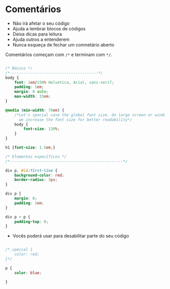 # Comentários

* Não irá afetar o seu código
* Ajuda a lembrar blocos de códigos
* Deixa dicas para leitura
* Ajuda outros a entenderem
* Nunca esqueça de fechar um comnetário aberto

Comentários começam  com `/*` e terminam com `*/`.

```css

/* Básico */
/*---------------------------------------*/
body {
    font: 1em/150% Helvetica, Arial, sans-serif;
    padding: 1em;
    margin: 0 auto;
    max-width: 33em;
}

@media (min-width: 70em) {
    /*Let's special case the global font size. On large screen or window,
      we increase the font size for better readability*/
    body {
        font-size: 130%;
    }
}

h1 {font-size: 1.5em;}

/* Elementos específicos */
/*--------------------------------------------------*/

div p, #id:first-line {
    background-color: red;
    border-radius: 3px;
}

div p {
    margin: 0;
    padding: 1em;
}

div p + p {
    padding-top: 0;
}
```

* Vocês poderá usar para desabilitar parte do seu código

```css

/*.special {
    color: red;
}*/

p {
    color: blue;

} 
```